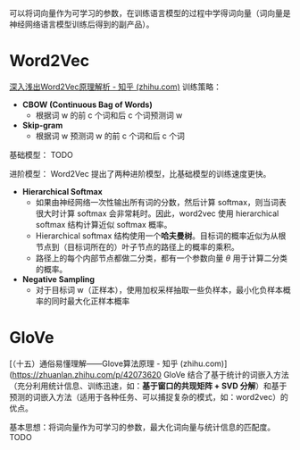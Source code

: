 可以将词向量作为可学习的参数，在训练语言模型的过程中学得词向量（词向量是神经网络语言模型训练后得到的副产品）。

# Word2Vec
[深入浅出Word2Vec原理解析 - 知乎 (zhihu.com)](https://zhuanlan.zhihu.com/p/114538417)
训练策略：
- **CBOW (Continuous Bag of Words)**
	- 根据词 w 的前 c 个词和后 c 个词预测词 w
- **Skip-gram**
	- 根据词 w 预测词 w 的前 c 个词和后 c 个词

基础模型：
TODO

进阶模型：
Word2Vec 提出了两种进阶模型，比基础模型的训练速度更快。
- **Hierarchical Softmax**
	- 如果由神经网络一次性输出所有词的分数，然后计算 softmax，则当词表很大时计算 softmax 会非常耗时。因此，word2vec 使用 hierarchical softmax 结构计算近似 softmax 概率。
	- Hierarchical softmax 结构使用一个**哈夫曼树**。目标词的概率近似为从根节点到（目标词所在的）叶子节点的路径上的概率的乘积。
	- 路径上的每个内部节点都做二分类，都有一个参数向量 $\theta$ 用于计算二分类的概率。
- **Negative Sampling**
	- 对于目标词 w（正样本），使用加权采样抽取一些负样本，最小化负样本概率的同时最大化正样本概率

# GloVe
[（十五）通俗易懂理解——Glove算法原理 - 知乎 (zhihu.com)](https://zhuanlan.zhihu.com/p/42073620
GloVe 结合了基于统计的词嵌入方法（充分利用统计信息、训练迅速，如：**基于窗口的共现矩阵 + SVD 分解**）和基于预测的词嵌入方法（适用于各种任务、可以捕捉复杂的模式，如：word2vec）的优点。

基本思想：将词向量作为可学习的参数，最大化词向量与统计信息的匹配度。
TODO



